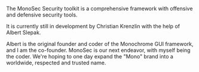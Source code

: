 The MonoSec Security toolkit is a comprehensive framework with offensive and defensive security tools.


It is currently still in development by Christian Krenzlin with the help of Albert Slepak.


Albert is the original founder and coder of the Monochrome GUI framework, and I am the co-founder. MonoSec is our next endeavor, with myself being the coder. We're hoping to one day expand the "Mono" brand into a worldwide, respected and trusted name.